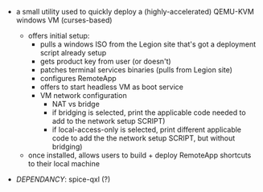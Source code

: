 - a small utility used to quickly deploy a (highly-accelerated) QEMU-KVM windows VM (curses-based)
	- offers initial setup:
		- pulls a windows ISO from the Legion site that's got a deployment script already setup
		- gets product key from user (or doesn't)
		- patches terminal services binaries (pulls from Legion site)
		- configures RemoteApp
		- offers to start headless VM as boot service
		- VM network configuration
			- NAT vs bridge
			- if bridging is selected, print the applicable code needed to add to the network setup SCRIPT)
			- if local-access-only is selected, print different applicable code to add the the network setup SCRIPT, but without bridging)
	- once installed, allows users to build + deploy RemoteApp shortcuts to their local machine

- *DEPENDANCY*: spice-qxl (?)